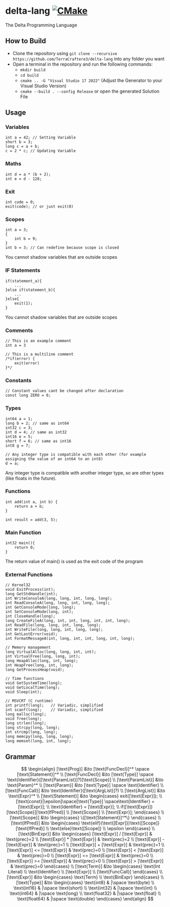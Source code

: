 # delta-lang [![CMake](https://github.com/TerraCraftere3/delta-lang/actions/workflows/cmake_windows.yml/badge.svg)](https://github.com/TerraCraftere3/delta-lang/actions/workflows/cmake_windows.yml)
The Delta Programming Language

## How to Build
- Clone the repository using `git clone --recursive https://github.com/TerraCraftere3/delta-lang` into any folder you want
- Open a terminal in the repository and run the following commands:
    - `mkdir build`
    - `cd build`
    - `cmake .. -G "Visual Studio 17 2022"` (Adjust the Generator to your Visual Studio Version)
    - `cmake --build . --config Release` or open the generated Solution File

## Usage
### Variables
```
int a = 42; // Setting Variable
short b = 3;
long c = a + b;  
c = 2 * c; // Updating Variable
```

### Maths 
```
int d = a * (b + 2);
int e = d - 128;
```

### Exit
```
int code = 0;
exit(code); // or just exit(0)
```

### Scopes
```
int a = 3;
{
    int b = 9;
}
int b = 3; // Can redefine because scope is closed
```
You cannot shadow variables that are outside scopes

### IF Statements
```
if(statement_a){
    ...
}else if(statement_b){
    ...
}else{
    exit(1);
}
```
You cannot shadow variables that are outside scopes

### Comments
```
// This is an example comment
int a = 3

// This is a multiline comment
/*if(error) {
    exit(error)
}*/
```

### Constants
```
// Constant values cant be changed after declaration
const long ZERO = 0;
```

### Types
```
int64 a = 1;
long b = 2; // same as int64
int32 c = 3;
int d = 4; // same as int32
int16 e = 5;
short f = 6; // same as int16
int8 g = 7;

// Any integer type is compatible with each other (for example assigning the value of an int64 to an int8)
d = a;
```
Any integer type is compatible with another integer type, so are other types (like floats in the future).

### Functions
```
int add(int a, int b) {
    return a + b;
}

int result = add(3, 5);
```

### Main Function

```
int32 main(){
    return 0;
}
```
The return value of main() is used as the exit code of the program

### External Functions
```
// Kernel32
void ExitProcess(int);
long GetStdHandle(int);
int WriteConsoleA(long, long, int, long, long);
int ReadConsoleA(long, long, int, long, long);
int GetConsoleMode(long, long);
int SetConsoleMode(long, int);
int CloseHandle(long);
long CreateFileA(long, int, int, long, int, int, long);
int ReadFile(long, long, int, long, long);
int WriteFile(long, long, int, long, long);
int GetLastError(void);
int FormatMessageA(int, long, int, int, long, int, long);

// Memory management
long VirtualAlloc(long, long, int, int);
int VirtualFree(long, long, int);
long HeapAlloc(long, int, long);
int HeapFree(long, int, long);
long GetProcessHeap(void);

// Time functions
void GetSystemTime(long);
void GetLocalTime(long);
void Sleep(int);

// MSVCRT (C runtime)
int printf(long);   // Variadic, simplified
int scanf(long);    // Variadic, simplified
long malloc(long);
void free(long);
long strlen(long);
long strcpy(long, long);
int strcmp(long, long);
long memcpy(long, long, long);
long memset(long, int, long);
```

## Grammar
$$
\begin{align}
[\text{Prog}] &\to [\text{FuncDecl}]^* \space [\text{Statement}]^*
\\
[\text{FuncDecl}] &\to [\text{Type}] \space \text{Identifier}([\text{ParamList}]?)[\text{Scope}]
\\
[\text{ParamList}] &\to \text{Param}^*
\\
[\text{Param}] &\to [\text{Type}] \space \text{Identifier}
\\
[\text{FuncCall}] &\to \text{Identifier}([\text{ArgList}]?)
\\
[\text{ArgList}] &\to \text{Expr}^*
\\
[\text{Statement}] &\to 
\begin{cases}
    exit([\text{Expr}]); 
    \\
    [\text{const}|\epsilon]\space[\text{Type}] \space\text{Identifier} = [\text{Expr}];
    \\
    \text{Identifier} = [\text{Expr}];
    \\
    if([\text{Expr}])[\text{Scope}][\text{IfPred}]
    \\
    [\text{Scope}]
    \\
    [\text{Expr}];
\end{cases}
\\
[\text{Scope}] &\to
\begin{cases}
    \{[\text{Statement}]^*\}
\end{cases}
\\
[\text{IfPred}] &\to
\begin{cases}
    \text{elif}(\text{[Expr]})\text{[Scope]}[\text{IfPred}]
    \\
    \text{else}\text{[Scope]}
    \\
    \epsilon
\end{cases}
\\
[\text{BinExpr}] &\to
\begin{cases}
    [\text{Expr}] / [\text{Expr}] & \text{prec}=2
    \\
    [\text{Expr}] * [\text{Expr}] & \text{prec}=2
    \\
    [\text{Expr}] - [\text{Expr}] & \text{prec}=1
    \\
    [\text{Expr}] + [\text{Expr}] & \text{prec}=1
    \\
    [\text{Expr}] <= [\text{Expr}] & \text{prec}=0
    \\
    [\text{Expr}] < [\text{Expr}] & \text{prec}=0
    \\
    [\text{Expr}] == [\text{Expr}] & \text{prec}=0
    \\
    [\text{Expr}] >= [\text{Expr}] & \text{prec}=0
    \\
    [\text{Expr}] > [\text{Expr}] & \text{prec}=0
\end{cases}
\\
[\text{Term}] &\to 
\begin{cases}
    \text{Int Literal}
    \\
    \text{Identifier}
    \\
    [\text{Expr}]
    \\
    [\text{FuncCall}]
\end{cases}
\\
[\text{Expr}] &\to 
\begin{cases}
    \text{Term}
    \\
    \text{BinExpr}
\end{cases}
\\
[\text{Type}] &\to 
\begin{cases}
    \text{int8} & |\space \text{byte}
    \\
    \text{int16} & |\space  \text{short}
    \\
    \text{int32} & |\space  \text{int}
    \\
    \text{int64} & |\space  \text{long}
    \\
    \text{float32} & |\space  \text{float}
    \\
    \text{float64} & |\space  \text{double}
\end{cases}
\end{align}
$$